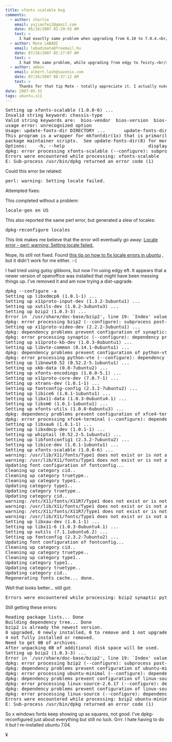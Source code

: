 ```yaml
---
title: xfonts scalable bug 
comments:
  - author: charlie
    email: yujianfei2@gmail.com
    date: 06/16/2007 02:29:55 AM
    text: >
      I had exactly same problem when upgrading from 6.10 to 7.0.4.<br/><br/>I tried to twist the /var/lib/dpkg/xfonts-scalable.preinst, postinst...<br/><br/>The problem seems to be the update-fonts-dir does not support -x11layout, may not be accurate, but something like that...<br/><br/>Not be able to resolved it right now... and ever worse, I can not have my X working right now....<br/><br/>looking forward to a fix...
  - author: Mate LABADI
    email: labadimate@freemail.hu
    date: 07/26/2007 05:27:07 AM
    text: >
      I had the same problem, while upgrading from edgy to feisty.<br/>Then I upgraded xfonts-utils first (it contains update-fonts-dir).<br/>This new update-fonts-dir accepts the -x11layout option.<br/><br/>Cheers,<br/>Mate
  - author: admin
    email: albert.lash@savonix.com
    date: 07/26/2007 08:37:12 AM
    text: >
      Thanks for that tip Mate - totally appreciate it. I actually nuked my machine that was giving me those issues and now use it as a LTSP client, but its good to know. Hopefully your tip will help charlie above.<br/><br/>Instead of xubuntu, I'm now using debian with fluxbox, even lighter and simpler than xubuntu. A little harder to setup but not by much.<br/><br/><a href="http://www.docunext.com/blog/2007/07/minideb.html" rel="nofollow">http://www.docunext.com/blog/2007/07/minideb.html</a>
date: 2007-05-31
tags: ubuntu,x11
---
```

<a href="http://www.docunext.com/blog/2007/05/xfonts-scalable-bug.html" title="xubuntu fonts are all squares">
</a>

<pre>Setting up xfonts-scalable (1.0.0-6) ...
Invalid string keyword: chassis-type
Valid string keywords are:  bios-vendor  bios-version  bios-release-date  system-manufacturer  system-product-name  system-version  system-serial-number  baseboard-manufacturer  baseboard-product-name  baseboard-version  baseboard-serial-number  baseboard-asset-tag  chassis-manufacturer  chassis-version  chassis-serial-number  chassis-asset-tag  processor-manufacturer  processor-version
usage error: unrecognized option
Usage: update-fonts-dir DIRECTORY ...       update-fonts-dir { -h | --help }
This program is a wrapper for mkfontdir(1x) that is primarily useful to Debian
package maintainer scripts.  See update-fonts-dir(8) for more information.
Options:    -h, --help                               display this usage message and exit
dpkg: error processing xfonts-scalable (--configure): subprocess post-installation script returned error exit status 2
Errors were encountered while processing: xfonts-scalable
E: Sub-process /usr/bin/dpkg returned an error code (1)</pre>

Could this error be related:

<pre>perl: warning: Setting locale failed.</pre>

Attempted fixes:

This completed without a problem:

<pre>locale-gen en_US</pre>

This also reported the same perl error, but generated a slew of locales:

<pre>dpkg-reconfigure locales</pre>

This link makes me believe that the error will eventually go away: <a href="https://launchpad.net/ubuntu/+source/update-manager/+bug/59062">
Locale error - perl: warning: Setting locale failed.</a>

Nope, its still not fixed. Found <a href="http://cse.ucdavis.edu/users/sbeards/blog/fix-locale-errors-in-ubuntu">
this tip on how to fix locale errors in ubuntu</a>
, but it didn't work for me either. :-(

I had tried using gutsy gibbons, but now I'm using edgy eft. It appears that a newer version of openoffice was installed that might have been messing things up. I've removed it and am now trying a dist-upgrade.

<pre>dpkg --configure -a
Setting up libxdmcp6 (1.0.1-1) ...
Setting up x11proto-input-dev (1.3.2-3ubuntu1) ...
Setting up xutils-dev (1.0.2-3ubuntu3) ...
Setting up bzip2 (1.0.3-3) ...
Error in `/usr/share/doc-base/bzip2', line 19: `Index' value missing for format info
dpkg: error processing bzip2 (--configure): subprocess post-installation script returned error exit status 1
Setting up x11proto-video-dev (2.2.2-3ubuntu1) ...
dpkg: dependency problems prevent configuration of synaptic: synaptic depends on libapt-inst-libc6.4-6-1.1; however:  Package libapt-inst-libc6.4-6-1.1 is not installed. synaptic depends on libapt-pkg-libc6.4-6-3.51; however:  Package libapt-pkg-libc6.4-6-3.51 is not installed. synaptic depends on libvte9 (>= 1:0.13.3); however:  Package libvte9 is not installed.
dpkg: error processing synaptic (--configure): dependency problems - leaving unconfigured
Setting up x11proto-kb-dev (1.0.3-0ubuntu1) ...
Setting up libvte-common (0.14.1-0ubuntu1) ...
dpkg: dependency problems prevent configuration of python-vte: python-vte depends on libvte9 (>= 1:0.13.3); however:  Package libvte9 is not installed.
dpkg: error processing python-vte (--configure): dependency problems - leaving unconfigured
Setting up libnewt0.52 (0.52.2-5.1ubuntu1) ...
Setting up xkb-data (0.8-7ubuntu2) ...
Setting up xfonts-encodings (1.0.0-5.1) ...
Setting up x11proto-core-dev (7.0.7-1) ...
Setting up xtrans-dev (1.0.1-1) ...
Setting up fontconfig-config (2.3.2-7ubuntu2) ...
Setting up libice6 (1.0.1-1ubuntu1) ...
Setting up libx11-data (1.0.3-0ubuntu4.1) ...
Setting up libsm6 (1.0.1-1ubuntu1) ...
Setting up xfonts-utils (1.0.0-6ubuntu3) ...
dpkg: dependency problems prevent configuration of xfce4-terminal: xfce4-terminal depends on libvte9 (>= 1:0.13.3); however:  Package libvte9 is not installed.
dpkg: error processing xfce4-terminal (--configure): dependency problems - leaving unconfigured
Setting up libxau6 (1.0.1-1) ...
Setting up libxdmcp-dev (1.0.1-1) ...
Setting up whiptail (0.52.2-5.1ubuntu1) ...
Setting up libfontconfig1 (2.3.2-7ubuntu2) ...
Setting up libice-dev (1.0.1-1ubuntu1) ...
Setting up xfonts-scalable (1.0.0-6) ...
warning: /usr/lib/X11/fonts/Type1 does not exist or is not a directory
warning: /usr/lib/X11/fonts/Type1 does not exist or is not a directory
Updating font configuration of fontconfig...
Cleaning up category cid..
Cleaning up category truetype..
Cleaning up category type1..
Updating category type1..
Updating category truetype..
Updating category cid..
warning: /etc/X11/fonts/X11R7/Type1 does not exist or is not a directory
warning: /usr/lib/X11/fonts/Type1 does not exist or is not a directory
warning: /etc/X11/fonts/X11R7/Type1 does not exist or is not a directory
warning: /usr/lib/X11/fonts/Type1 does not exist or is not a directory
Setting up libxau-dev (1.0.1-1) ...
Setting up libx11-6 (1.0.3-0ubuntu4.1) ...
Setting up xutils (7.1.1ubuntu6.2) ...
Setting up fontconfig (2.3.2-7ubuntu2) ...
Updating font configuration of fontconfig...
Cleaning up category cid..
Cleaning up category truetype..
Cleaning up category type1..
Updating category type1..
Updating category truetype..
Updating category cid..
Regenerating fonts cache... done.</pre>

Well that looks better... still got:

<pre>Errors were encountered while processing: bzip2 synaptic python-vte xfce4-terminal</pre>

Still getting these errors:

<pre class="sh_sh">Reading package lists... Done
Building dependency tree... Done
bzip2 is already the newest version.
0 upgraded, 0 newly installed, 0 to remove and 1 not upgraded.
4 not fully installed or removed.
Need to get 0B of archives.
After unpacking 0B of additional disk space will be used.
Setting up bzip2 (1.0.3-3) ...
Error in `/usr/share/doc-base/bzip2', line 19: `Index' value missing for format info
dpkg: error processing bzip2 (--configure): subprocess post-installation script returned error exit status 1
dpkg: dependency problems prevent configuration of ubuntu-minimal: ubuntu-minimal depends on bzip2; however:  Package bzip2 is not configured yet.
dpkg: error processing ubuntu-minimal (--configure): dependency problems - leaving unconfigured
dpkg: dependency problems prevent configuration of linux-source-2.6.17: linux-source-2.6.17 depends on bzip2; however:  Package bzip2 is not configured yet.
dpkg: error processing linux-source-2.6.17 (--configure): dependency problems - leaving unconfigured
dpkg: dependency problems prevent configuration of linux-source: linux-source depends on linux-source-2.6.17; however:  Package linux-source-2.6.17 is not configured yet.
dpkg: error processing linux-source (--configure): dependency problems - leaving unconfigured
Errors were encountered while processing: bzip2 ubuntu-minimal linux-source-2.6.17 linux-source
E: Sub-process /usr/bin/dpkg returned an error code (1)</pre>

So x windows fonts keep showing up as squares, not good. I've dpkg-reconfigured just about everything but still no luck. Grrr. I hate having to do it but I re-installed ubuntu 7.04.

¥

